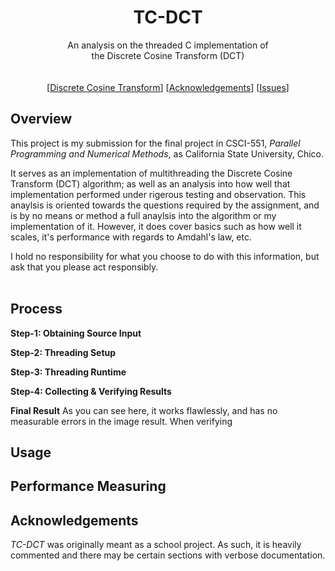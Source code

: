 <h1 align="center">TC-DCT</h1> 
  <p align="center">
    An analysis on the threaded C implementation of <br> the Discrete Cosine Transform (DCT)
    <br/><br/><br/>
    [<a href="https://en.wikipedia.org/wiki/Discrete_cosine_transform">Discrete Cosine Transform</a>]
    [<a href="https://github.com/Haskili/TC-DCT#acknowledgements">Acknowledgements</a>]
    [<a href="https://github.com/Haskili/TC-DCT/issues">Issues</a>]
  </p>
</p>

## Overview

This project is my submission for the final project in CSCI-551, *Parallel Programming and Numerical Methods*, as California State University, Chico.
<br>

It serves as an implementation of multithreading the Discrete Cosine Transform (DCT) algorithm; as well as an analysis into how well that implementation performed under rigerous testing and observation. This anaylsis is oriented towards the questions required by the assignment, and is by no means or method a full anaylsis into the algorithm or my implementation of it. However, it does cover basics such as how well it scales, it's performance with regards to Amdahl's law, etc.
<br>

I hold no responsibility for what you choose to do with this information, but ask that you please act responsibly.
<br></br>

## Process
**Step-1: Obtaining Source Input**

**Step-2: Threading Setup**

**Step-3: Threading Runtime**

**Step-4: Collecting & Verifying Results**

**Final Result**
As you can see here, it works flawlessly, and has no measurable errors in the image result.
When verifying

## Usage


## Performance Measuring


## Acknowledgements
*TC-DCT* was originally meant as a school project. As such, it is heavily commented and there may be certain sections with verbose documentation.
